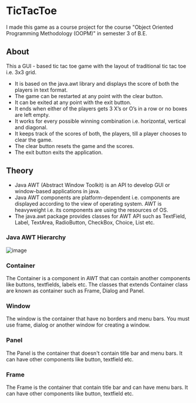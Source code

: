 # TicTacToe

I made this game as a course project for the course "Object Oriented Programming Methodology (OOPM)" in semester 3 of B.E.

## About
This a GUI - based tic tac toe game with the layout of traditional tic tac toe i.e. 3x3 grid.
* It is based on the java.awt library and displays the score of both the players in text format. 
* The game can be restarted at any point with the clear button.
* It can be exited at any point with the exit button.
* It ends when either of the players gets 3 X’s or O’s in a row or no boxes are left empty.
* It works for every possible winning combination i.e. horizontal, vertical and diagonal.
* It keeps track of the scores of both, the players, till a player chooses to clear the game.
* The clear button resets the game and the scores.
* The exit button exits the application.

## Theory

* Java AWT (Abstract Window Toolkit) is an API to develop GUI or window-based applications in java.
* Java AWT components are platform-dependent i.e. components are  displayed according to the view of operating system. AWT is  heavyweight i.e. its components are using the resources of OS.
* The java.awt package provides classes for AWT API such as TextField, Label, TextArea,  RadioButton, CheckBox, Choice, List etc.
### Java AWT Hierarchy
![image](https://www.javatpoint.com/images/awthierarchy.jpg)

### Container
The Container is a component in AWT that can contain another  components like buttons, textfields, labels etc. The classes that extends Container class are known as container such as Frame, Dialog and Panel.
### Window
The window is the container that have no borders and menu bars. You must use frame, dialog or another window for creating a window.
### Panel
The Panel is the container that doesn't contain title bar and menu bars. It can have other components like button, textfield etc.
### Frame
The Frame is the container that contain title bar and can have menu bars. It can have other components like button, textfield etc.

